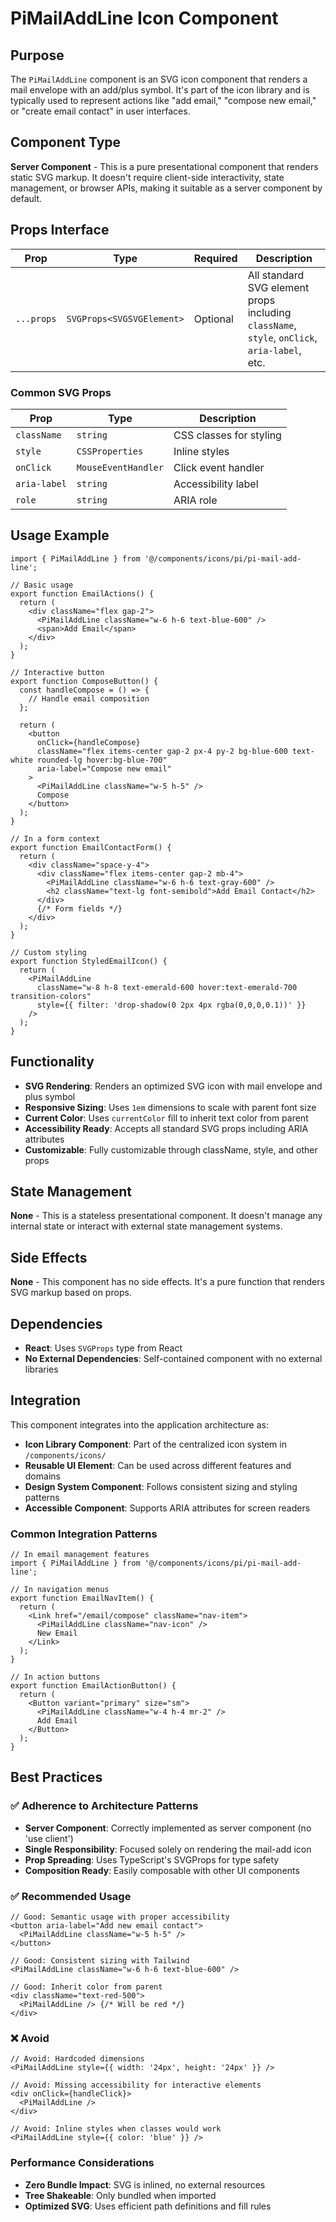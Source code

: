 # PiMailAddLine Icon Component

## Purpose
The `PiMailAddLine` component is an SVG icon component that renders a mail envelope with an add/plus symbol. It's part of the icon library and is typically used to represent actions like "add email," "compose new email," or "create email contact" in user interfaces.

## Component Type
**Server Component** - This is a pure presentational component that renders static SVG markup. It doesn't require client-side interactivity, state management, or browser APIs, making it suitable as a server component by default.

## Props Interface

| Prop | Type | Required | Description |
|------|------|----------|-------------|
| `...props` | `SVGProps<SVGSVGElement>` | Optional | All standard SVG element props including `className`, `style`, `onClick`, `aria-label`, etc. |

### Common SVG Props
| Prop | Type | Description |
|------|------|-------------|
| `className` | `string` | CSS classes for styling |
| `style` | `CSSProperties` | Inline styles |
| `onClick` | `MouseEventHandler` | Click event handler |
| `aria-label` | `string` | Accessibility label |
| `role` | `string` | ARIA role |

## Usage Example

```tsx
import { PiMailAddLine } from '@/components/icons/pi/pi-mail-add-line';

// Basic usage
export function EmailActions() {
  return (
    <div className="flex gap-2">
      <PiMailAddLine className="w-6 h-6 text-blue-600" />
      <span>Add Email</span>
    </div>
  );
}

// Interactive button
export function ComposeButton() {
  const handleCompose = () => {
    // Handle email composition
  };

  return (
    <button
      onClick={handleCompose}
      className="flex items-center gap-2 px-4 py-2 bg-blue-600 text-white rounded-lg hover:bg-blue-700"
      aria-label="Compose new email"
    >
      <PiMailAddLine className="w-5 h-5" />
      Compose
    </button>
  );
}

// In a form context
export function EmailContactForm() {
  return (
    <div className="space-y-4">
      <div className="flex items-center gap-2 mb-4">
        <PiMailAddLine className="w-6 h-6 text-gray-600" />
        <h2 className="text-lg font-semibold">Add Email Contact</h2>
      </div>
      {/* Form fields */}
    </div>
  );
}

// Custom styling
export function StyledEmailIcon() {
  return (
    <PiMailAddLine 
      className="w-8 h-8 text-emerald-600 hover:text-emerald-700 transition-colors"
      style={{ filter: 'drop-shadow(0 2px 4px rgba(0,0,0,0.1))' }}
    />
  );
}
```

## Functionality
- **SVG Rendering**: Renders an optimized SVG icon with mail envelope and plus symbol
- **Responsive Sizing**: Uses `1em` dimensions to scale with parent font size
- **Current Color**: Uses `currentColor` fill to inherit text color from parent
- **Accessibility Ready**: Accepts all standard SVG props including ARIA attributes
- **Customizable**: Fully customizable through className, style, and other props

## State Management
**None** - This is a stateless presentational component. It doesn't manage any internal state or interact with external state management systems.

## Side Effects
**None** - This component has no side effects. It's a pure function that renders SVG markup based on props.

## Dependencies
- **React**: Uses `SVGProps` type from React
- **No External Dependencies**: Self-contained component with no external libraries

## Integration
This component integrates into the application architecture as:

- **Icon Library Component**: Part of the centralized icon system in `/components/icons/`
- **Reusable UI Element**: Can be used across different features and domains
- **Design System Component**: Follows consistent sizing and styling patterns
- **Accessible Component**: Supports ARIA attributes for screen readers

### Common Integration Patterns

```tsx
// In email management features
import { PiMailAddLine } from '@/components/icons/pi/pi-mail-add-line';

// In navigation menus
export function EmailNavItem() {
  return (
    <Link href="/email/compose" className="nav-item">
      <PiMailAddLine className="nav-icon" />
      New Email
    </Link>
  );
}

// In action buttons
export function EmailActionButton() {
  return (
    <Button variant="primary" size="sm">
      <PiMailAddLine className="w-4 h-4 mr-2" />
      Add Email
    </Button>
  );
}
```

## Best Practices

### ✅ Adherence to Architecture Patterns
- **Server Component**: Correctly implemented as server component (no 'use client')
- **Single Responsibility**: Focused solely on rendering the mail-add icon
- **Prop Spreading**: Uses TypeScript's SVGProps for type safety
- **Composition Ready**: Easily composable with other UI components

### ✅ Recommended Usage
```tsx
// Good: Semantic usage with proper accessibility
<button aria-label="Add new email contact">
  <PiMailAddLine className="w-5 h-5" />
</button>

// Good: Consistent sizing with Tailwind
<PiMailAddLine className="w-6 h-6 text-blue-600" />

// Good: Inherit color from parent
<div className="text-red-500">
  <PiMailAddLine /> {/* Will be red */}
</div>
```

### ❌ Avoid
```tsx
// Avoid: Hardcoded dimensions
<PiMailAddLine style={{ width: '24px', height: '24px' }} />

// Avoid: Missing accessibility for interactive elements
<div onClick={handleClick}>
  <PiMailAddLine />
</div>

// Avoid: Inline styles when classes would work
<PiMailAddLine style={{ color: 'blue' }} />
```

### Performance Considerations
- **Zero Bundle Impact**: SVG is inlined, no external resources
- **Tree Shakeable**: Only bundled when imported
- **Optimized SVG**: Uses efficient path definitions and fill rules